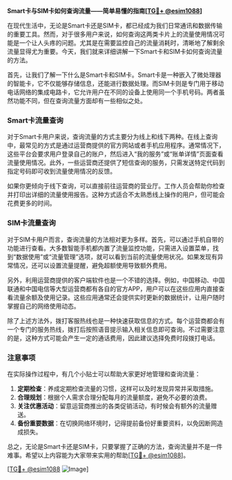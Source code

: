**Smart卡与SIM卡如何查询流量——简单易懂的指南[[TG💪+ @esim1088](https://t.me/s/esim1088)]**

在现代生活中，无论是Smart卡还是SIM卡，都已经成为我们日常通讯和数据传输的重要工具。然而，对于很多用户来说，如何查询这两类卡片上的流量使用情况可能是一个让人头疼的问题。尤其是在需要监控自己的流量消耗时，清晰地了解剩余流量显得尤为重要。今天，我们就来详细讲解一下Smart卡和SIM卡如何查询流量的方法。

首先，让我们了解一下什么是Smart卡和SIM卡。Smart卡是一种嵌入了微处理器的智能卡，它不仅能够存储信息，还能进行数据处理。而SIM卡则是专门用于移动电话网络的集成电路卡，它允许用户在不同的设备上使用同一个手机号码。两者虽然功能不同，但在查询流量方面却有一些相似之处。

### Smart卡流量查询

对于Smart卡用户来说，查询流量的方式主要分为线上和线下两种。在线上查询中，最常见的方式是通过运营商提供的官方网站或者手机应用程序。通常情况下，这些平台会要求用户登录自己的账户，然后进入“我的服务”或“账单详情”页面查看流量使用情况。此外，一些运营商还提供了短信查询的服务，只需发送特定代码到指定号码即可收到流量使用情况的反馈。

如果你更倾向于线下查询，可以直接前往运营商的营业厅。工作人员会帮助你检查并打印出详细的流量使用报告。这种方式适合不太熟悉线上操作的用户，但可能会花费更多的时间。

### SIM卡流量查询

对于SIM卡用户而言，查询流量的方法相对更为多样。首先，可以通过手机自带的功能进行查看。大多数智能手机都内置了流量监控功能，只需进入设置菜单，找到“数据使用”或“流量管理”选项，就可以看到当前的流量使用状况。如果发现有异常情况，还可以设置流量提醒，避免超额使用导致额外费用。

另外，利用运营商提供的客户端软件也是一个不错的选择。例如，中国移动、中国联通和中国电信等大型运营商都有各自的官方APP，用户可以在这些应用内直接查看流量余额及使用记录。这些应用通常还会提供实时更新的数据统计，让用户随时掌握自己的网络使用动态。

除了上述方法外，拨打客服热线也是一种快速获取信息的方式。每个运营商都会有一个专门的服务热线，拨打后按照语音提示输入相关信息即可查询。不过需要注意的是，这种方式可能会产生一定的通话费用，因此建议选择免费时段拨打电话。

### 注意事项

在实际操作过程中，有几个小贴士可以帮助大家更好地管理和查询流量：

1. **定期检查**：养成定期检查流量的习惯，这样可以及时发现异常并采取措施。
2. **合理规划**：根据个人需求合理分配每月的流量额度，避免不必要的浪费。
3. **关注优惠活动**：留意运营商推出的各类促销活动，有时候会有额外的流量赠送。
4. **备份重要数据**：在切换网络环境时，记得提前备份好重要资料，以免因断网造成损失。

总之，无论是Smart卡还是SIM卡，只要掌握了正确的方法，查询流量并不是一件难事。希望以上内容能为大家带来实用的帮助[[TG💪+ @esim1088](https://t.me/s/esim1088)]。

[[TG💪+ @esim1088](https://t.me/s/esim1088) ![Image](https://i.postimg.cc/4NQfJmqS/Snipaste-2025-05-13-00-14-12.png)]
